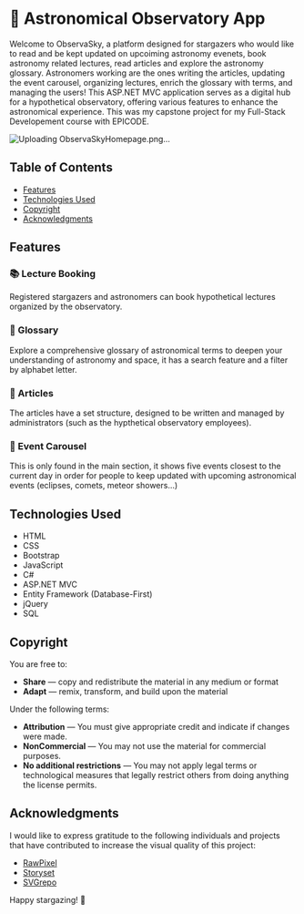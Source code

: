 # 🌌 Astronomical Observatory App

Welcome to ObservaSky, a platform designed for stargazers who would like to read and be kept updated on upcoiming astronomy evenets, book astronomy related lectures, read articles and explore the astronomy glossary. Astronomers working are the ones writing the articles, updating the event carousel, organizing lectures, enrich the glossary with terms, and managing the users! This ASP.NET MVC application serves as a digital hub for a hypothetical observatory, offering various features to enhance the astronomical experience. This was my capstone project for my Full-Stack Developement course with EPICODE. 

![Uploading ObservaSkyHomepage.png…]()

## Table of Contents
- [Features](#features)
- [Technologies Used](#technologies-used)
- [Copyright](#copyright)
- [Acknowledgments](#acknowledgments)

## Features

### 📚 Lecture Booking
Registered stargazers and astronomers can book hypothetical lectures organized by the observatory. 

### 📖 Glossary
Explore a comprehensive glossary of astronomical terms to deepen your understanding of astronomy and space, it has a search feature and a filter by alphabet letter.

### 📰 Articles
The articles have a set structure, designed to be written and managed by administrators (such as the hypthetical observatory employees).

### 📅 Event Carousel
This is only found in the main section, it shows five events closest to the current day in order for people to keep updated with upcoming astronomical events (eclipses, comets, meteor showers...)

## Technologies Used

- HTML
- CSS
- Bootstrap
- JavaScript
- C#
- ASP.NET MVC
- Entity Framework (Database-First)
- jQuery
- SQL

## Copyright

You are free to:

- **Share** — copy and redistribute the material in any medium or format
- **Adapt** — remix, transform, and build upon the material

Under the following terms:

- **Attribution** — You must give appropriate credit and indicate if changes were made.
- **NonCommercial** — You may not use the material for commercial purposes.
- **No additional restrictions** — You may not apply legal terms or technological measures that legally restrict others from doing anything the license permits.

## Acknowledgments

I would like to express gratitude to the following individuals and projects that have contributed to increase the visual quality of this project:

- [RawPixel](https://www.rawpixel.com/)
- [Storyset](https://storyset.com/)
- [SVGrepo](https://www.svgrepo.com/)



Happy stargazing! 🌠
